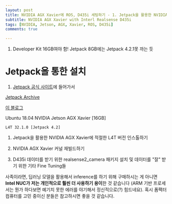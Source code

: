 ```yaml
---
layout: post
title: NVIDIA AGX Xavier에 ROS, D435i 세팅하기 - 1. Jetpack을 활용한 NVIDIA AGX Xavier에 적절한 L4T 버전 인스톨하기
subtitle: NVIDIA AGX Xavier with Interl Realsense D435i
tags: [NVIDIA, Jetson, AGX, Xavier, ROS, D435i]
comments: true

---
```

1. Developer Kit 16GB여야 함! Jetpack 8GB에는 Jetpack 4.2.1못 까는 듯

# Jetpack을 통한 설치

1. [Jetpack 공식 사이트](https://developer.nvidia.com/embedded/jetpack)에 들어가서 

[Jetpack Archive](https://developer.nvidia.com/embedded/jetpack-archive)

[이 블로그](https://m.blog.naver.com/PostView.nhn?blogId=ambidext&logNo=221560535815&categoryNo=23&proxyReferer=https:%2F%2Fwww.google.com%2F)


Ubuntu 18.04 NVIDIA Jetson AGX Xavier [16GB]

```
L4T 32.1.0 [Jetpack 4.2]
```


1. Jetpack을 활용한 NVIDIA AGX Xavier에 적절한 L4T 버전 인스톨하기

2. NVIDIA AGX Xavier 커널 재빌드하기

3. D435i 데이터를 받기 위한 realsense2_camera 패키지 설치 및 데이터를 "잘" 받기 위한 기타 Fine Tuning들

사족이라면, 딥러닝 모델을 활용해서 inference를 하기 위해 구매하시는 게 아니면 **Intel NUC가 저는 개인적으로 훨씬 더 사용하기 용이**한 것 같습니다 (ARM 기반 프로세서는 뭔가 하다보면 예기치 못한 에러를 야기해서 정신적으로(?) 힘드네요). 혹시 폼팩터 컴퓨터를 고민 중이신 분들은 참고하시면 좋을 것 같습니다.

